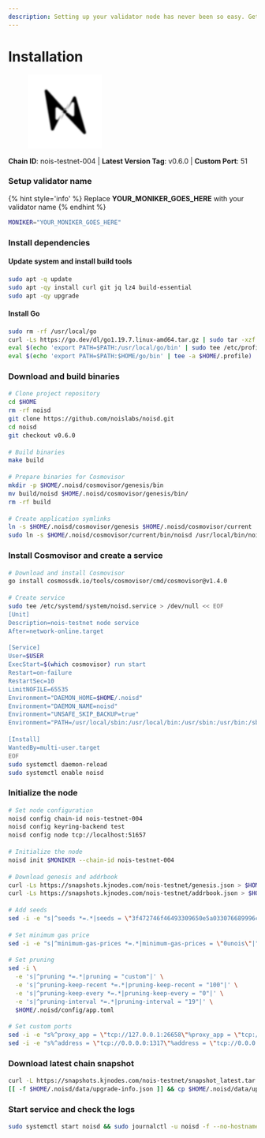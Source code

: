 ```yaml
---
description: Setting up your validator node has never been so easy. Get your validator running in minutes by following step by step instructions.
---
```


# Installation

<figure><img src="https://raw.githubusercontent.com/kj89/cosmos-images/main/logos/nois.png" width="150" alt=""><figcaption></figcaption></figure>

**Chain ID**: nois-testnet-004 | **Latest Version Tag**: v0.6.0 | **Custom Port**: 51

### Setup validator name

{% hint style='info' %}
Replace **YOUR_MONIKER_GOES_HERE** with your validator name
{% endhint %}

```bash
MONIKER="YOUR_MONIKER_GOES_HERE"
```

### Install dependencies

#### Update system and install build tools

```bash
sudo apt -q update
sudo apt -qy install curl git jq lz4 build-essential
sudo apt -qy upgrade
```

#### Install Go

```bash
sudo rm -rf /usr/local/go
curl -Ls https://go.dev/dl/go1.19.7.linux-amd64.tar.gz | sudo tar -xzf - -C /usr/local
eval $(echo 'export PATH=$PATH:/usr/local/go/bin' | sudo tee /etc/profile.d/golang.sh)
eval $(echo 'export PATH=$PATH:$HOME/go/bin' | tee -a $HOME/.profile)
```

### Download and build binaries

```bash
# Clone project repository
cd $HOME
rm -rf noisd
git clone https://github.com/noislabs/noisd.git
cd noisd
git checkout v0.6.0

# Build binaries
make build

# Prepare binaries for Cosmovisor
mkdir -p $HOME/.noisd/cosmovisor/genesis/bin
mv build/noisd $HOME/.noisd/cosmovisor/genesis/bin/
rm -rf build

# Create application symlinks
ln -s $HOME/.noisd/cosmovisor/genesis $HOME/.noisd/cosmovisor/current
sudo ln -s $HOME/.noisd/cosmovisor/current/bin/noisd /usr/local/bin/noisd
```

### Install Cosmovisor and create a service

```bash
# Download and install Cosmovisor
go install cosmossdk.io/tools/cosmovisor/cmd/cosmovisor@v1.4.0

# Create service
sudo tee /etc/systemd/system/noisd.service > /dev/null << EOF
[Unit]
Description=nois-testnet node service
After=network-online.target

[Service]
User=$USER
ExecStart=$(which cosmovisor) run start
Restart=on-failure
RestartSec=10
LimitNOFILE=65535
Environment="DAEMON_HOME=$HOME/.noisd"
Environment="DAEMON_NAME=noisd"
Environment="UNSAFE_SKIP_BACKUP=true"
Environment="PATH=/usr/local/sbin:/usr/local/bin:/usr/sbin:/usr/bin:/sbin:/bin:/usr/games:/usr/local/games:/snap/bin:$HOME/.noisd/cosmovisor/current/bin"

[Install]
WantedBy=multi-user.target
EOF
sudo systemctl daemon-reload
sudo systemctl enable noisd
```

### Initialize the node

```bash
# Set node configuration
noisd config chain-id nois-testnet-004
noisd config keyring-backend test
noisd config node tcp://localhost:51657

# Initialize the node
noisd init $MONIKER --chain-id nois-testnet-004

# Download genesis and addrbook
curl -Ls https://snapshots.kjnodes.com/nois-testnet/genesis.json > $HOME/.noisd/config/genesis.json
curl -Ls https://snapshots.kjnodes.com/nois-testnet/addrbook.json > $HOME/.noisd/config/addrbook.json

# Add seeds
sed -i -e "s|^seeds *=.*|seeds = \"3f472746f46493309650e5a033076689996c8881@nois-testnet.rpc.kjnodes.com:51659\"|" $HOME/.noisd/config/config.toml

# Set minimum gas price
sed -i -e "s|^minimum-gas-prices *=.*|minimum-gas-prices = \"0unois\"|" $HOME/.noisd/config/app.toml

# Set pruning
sed -i \
  -e 's|^pruning *=.*|pruning = "custom"|' \
  -e 's|^pruning-keep-recent *=.*|pruning-keep-recent = "100"|' \
  -e 's|^pruning-keep-every *=.*|pruning-keep-every = "0"|' \
  -e 's|^pruning-interval *=.*|pruning-interval = "19"|' \
  $HOME/.noisd/config/app.toml

# Set custom ports
sed -i -e "s%^proxy_app = \"tcp://127.0.0.1:26658\"%proxy_app = \"tcp://127.0.0.1:51658\"%; s%^laddr = \"tcp://127.0.0.1:26657\"%laddr = \"tcp://127.0.0.1:51657\"%; s%^pprof_laddr = \"localhost:6060\"%pprof_laddr = \"localhost:51060\"%; s%^laddr = \"tcp://0.0.0.0:26656\"%laddr = \"tcp://0.0.0.0:51656\"%; s%^prometheus_listen_addr = \":26660\"%prometheus_listen_addr = \":51660\"%" $HOME/.noisd/config/config.toml
sed -i -e "s%^address = \"tcp://0.0.0.0:1317\"%address = \"tcp://0.0.0.0:51317\"%; s%^address = \":8080\"%address = \":51080\"%; s%^address = \"0.0.0.0:9090\"%address = \"0.0.0.0:51090\"%; s%^address = \"0.0.0.0:9091\"%address = \"0.0.0.0:51091\"%; s%^address = \"0.0.0.0:8545\"%address = \"0.0.0.0:51545\"%; s%^ws-address = \"0.0.0.0:8546\"%ws-address = \"0.0.0.0:51546\"%" $HOME/.noisd/config/app.toml
```

### Download latest chain snapshot

```bash
curl -L https://snapshots.kjnodes.com/nois-testnet/snapshot_latest.tar.lz4 | tar -Ilz4 -xf - -C $HOME/.noisd
[[ -f $HOME/.noisd/data/upgrade-info.json ]] && cp $HOME/.noisd/data/upgrade-info.json $HOME/.noisd/cosmovisor/genesis/upgrade-info.json
```

### Start service and check the logs

```bash
sudo systemctl start noisd && sudo journalctl -u noisd -f --no-hostname -o cat
```
